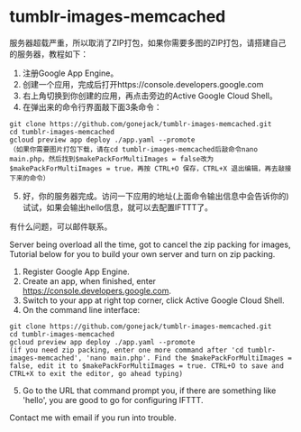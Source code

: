 # tumblr-images-memcached

服务器超载严重，所以取消了ZIP打包，如果你需要多图的ZIP打包，请搭建自己的服务器，教程如下：

1. 注册Google App Engine。
2. 创建一个应用，完成后打开https://console.developers.google.com
3. 右上角切换到你创建的应用，再点击旁边的Active Google Cloud Shell。
4. 在弹出来的命令行界面敲下面3条命令：

  ```
  git clone https://github.com/gonejack/tumblr-images-memcached.git
  cd tumblr-images-memcached
  gcloud preview app deploy ./app.yaml --promote
  （如果你需要图片打包下载，请在cd tumblr-images-memcached后敲命令nano main.php，然后找到$makePackForMultiImages = false改为$makePackForMultiImages = true，再按 CTRL+O 保存，CTRL+X 退出编辑，再去敲接下来的命令）
  ```

5. 好，你的服务器完成。访问一下应用的地址(上面命令输出信息中会告诉你的)试试，如果会输出hello信息，就可以去配置IFTTT了。

有什么问题，可以邮件联系。


Server being overload all the time, got to cancel the zip packing for images, Tutorial below for you to build your own server and turn on zip packing.

1. Register Google App Engine.
2. Create an app, when finished, enter https://console.developers.google.com.
3. Switch to your app at right top corner, click Active Google Cloud Shell.
4. On the command line interface:

  ```
  git clone https://github.com/gonejack/tumblr-images-memcached.git
  cd tumblr-images-memcached
  gcloud preview app deploy ./app.yaml --promote
  (if you need zip packing, enter one more command after 'cd tumblr-images-memcached', 'nano main.php'. Find the $makePackForMultiImages = false, edit it to $makePackForMultiImages = true. CTRL+O to save and CTRL+X to exit the editor, go ahead typing)
  ```

5. Go to the URL that command prompt you, if there are something like 'hello', you are good to go for configuring IFTTT.

Contact me with email if you run into trouble.

